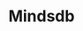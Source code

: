 ---
created: '2025-09-16T15:05:15.652608'
modified: '2025-09-16T19:20:17.757612'
ship_factor: 5
subtype: mcp-servers
tags: []
title: Mindsdb
type: tool
version: 1
---